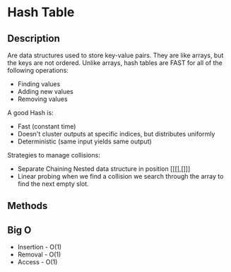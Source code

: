 # Hash Table

## Description
Are data structures used to store key-value pairs.
They are like arrays, but the keys are not ordered.
Unlike arrays, hash tables are FAST for all of the following operations:
  - Finding values
  - Adding new values
  - Removing values

A good Hash is:
  - Fast (constant time)
  - Doesn't cluster outputs at specific indices, but distributes uniformly
  - Deterministic (same input yields same output)

Strategies to manage collisions:
  + Separate Chaining
      Nested data structure in position [[[],[]]]
  + Linear probing
      when we find a collision we search through the array to find the next empty slot.



## Methods

## Big O

* Insertion - O(1)
* Removal - O(1)
* Access - O(1)


